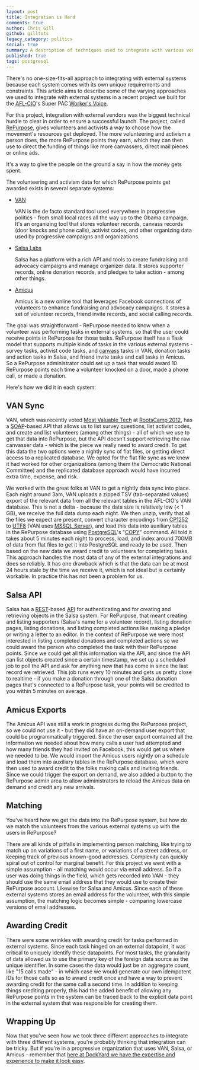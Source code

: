 ```yaml
---
layout: post
title: Integration is Hard
comments: true
author: Chris Gill
github: gilltots
legacy_category: politics
social: true
summary: A description of techniques used to integrate with various vendors on a recent DockYard project for the AFL-CIO's Super PAC Worker's Voice.
published: true
tags: postgresql
---
```


There's no one-size-fits-all approach to integrating with external
systems because each system comes with its own unique requirements and
constraints.  This article aims to describe some of the varying
approaches we used to integrate with external systems in a recent
project we built for the [AFL-CIO](http://www.aflcio.org)'s Super PAC
[Worker's Voice](http://www.workersvoice.org).

For this project, integration with external vendors was the biggest technical hurdle to clear in order to ensure a successful launch.  The project, called [RePurpose](http://repurpose.workersvoice.org/), gives volunteers and activists a way to choose how the movement's resources get deployed.  The more volunteering and activism a person does, the more RePurpose points they earn, which they can then use to direct the funding of things like more canvassers, direct mail pieces or online ads.  

It's a way to give the people on the ground a say in how the money gets spent.

The volunteering and activism data for which RePurpose points get awarded exists in several separate systems:

* [VAN](http://www.ngpvan.com)

    VAN is the de facto standard tool used everywhere in progressive politics - from small local races all the way up to the Obama campaign.  It's an organizing tool that stores volunteer records, canvass records (door knocks and phone calls), activist codes, and other organizing data used by progressive campaigns and organizations.

* [Salsa Labs](http://www.salsalabs.com)

    Salsa has a platform with a rich API and tools to create fundraising and advocacy campaigns and manage organizer data.  It stores supporter records, online donation records, and pledges to take action - among other things.

* [Amicus](http://amicushq.com/)

    Amicus is a new online tool that leverages Facebook connections of volunteers to enhance fundraising and advocacy campaigns.  It stores a set of volunteer records, friend invite records, and social calling records.

The goal was straightforward - RePurpose needed to know when a volunteer
was performing tasks in external systems, so that the user could receive
points in RePurpose for those tasks.  RePurpose itself has a Task model
that supports multiple kinds of tasks in the various external systems -
survey tasks, activist code tasks, and
[canvass](http://en.wikipedia.org/wiki/Canvassing) tasks in VAN, donation tasks and action tasks in Salsa, and friend invite tasks and call tasks in Amicus.  So a RePurpose administrator could set up a task that would award 10 RePurpose points each time a volunteer knocked on a door, made a phone call, or made a donation.

Here's how we did it in each system:

## VAN Sync ##

VAN, which was recently voted [Most Valuable
Tech](http://rootscamp.neworganizing.com/awards/2012/) at [RootsCamp
2012](http://rootscamp.neworganizing.com/), has a
[SOAP](http://en.wikipedia.org/wiki/SOAP)-based API that allows us to list survey questions, list activist codes, and create and list volunteers (among other things) - all of which we use to get that data into RePurpose, but the API doesn't support retrieving the raw canvasser data - which is the piece we really need to award credit.  To get this data the two options were a nightly sync of flat files, or getting direct access to a replicated database.  We opted for the flat file sync as we knew it had worked for other organizations (among them the Democratic National Committee) and the replicated database approach would have incurred extra time, expense, and risk.

We worked with the great folks at VAN to get a nightly data sync into
place.  Each night around 3am, VAN uploads a zipped TSV (tab-separated
values) export of the relevant data from all the relevant tables in the
AFL-CIO's VAN database.  This is not a delta - because the data size is
relatively low (< 1 GB), we receive the full data dump each night.  We
then unzip, verify that all the files we expect are present, convert
character encodings from
[CP1252](http://en.wikipedia.org/wiki/Windows-1252) to
[UTF8](http://en.wikipedia.org/wiki/UTF-8) (VAN uses [MSSQL
Server](http://en.wikipedia.org/wiki/Microsoft_SQL_Server)), and load
this data into auxiliary tables in the RePurpose database using
[PostgreSQL](http://www.postgresql.org)'s
"[COPY](http://www.postgresql.org/docs/9.2/static/sql-copy.html)" command.  All told it takes about 5 minutes each night to process, load, and index around 700MB of data from flat files to get it into PostgreSQL and ready to be used.  Then based on the new data we award credit to volunteers for completing tasks.  This approach handles the most data of any of the external integrations and does so reliably.  It has one drawback which is that the data can be at most 24 hours stale by the time we receive it, which is not ideal but is certainly workable.  In practice this has not been a problem for us.

## Salsa API ##

Salsa has a
[REST](http://en.wikipedia.org/wiki/Representational_state_transfer)-based
[API](http://en.wikipedia.org/wiki/Application_programming_interface) for authenticating and for creating and retrieving objects in the Salsa system.  For RePurpose, that meant creating and listing supporters (Salsa's name for a volunteer record), listing donation pages, listing donations, and listing completed actions like making a pledge or writing a letter to an editor.  In the context of RePurpose we were most interested in listing completed donations and completed actions so we could award the person who completed the task with their RePurpose points.  Since we could get all this information via the API, and since the API can list objects created since a certain timestamp, we set up a scheduled job to poll the API and ask for anything new that has come in since the last record we retrieved.  This job runs every 10 minutes and gets us pretty close to realtime - if you make a donation through one of the Salsa donation pages that's connected to a RePurpose task, your points will be credited to you within 5 minutes on average.

## Amicus Exports ##

The Amicus API was still a work in progress during the RePurpose project, so we could not use it - but they did have an on-demand user export that could be programmatically triggered.  Since the user export contained all the information we needed about how many calls a user had attempted and how many friends they had invited on Facebook, this would get us where we needed to be.  We would import the Amicus users nightly on a schedule and load them into auxiliary tables in the RePurpose database, which were then used to award credit to the folks making calls and inviting friends.  Since we could trigger the export on demand, we also added a button to the RePurpose admin area to allow administrators to reload the Amicus data on demand and credit any new arrivals.

## Matching ##

You've heard how we get the data into the RePurpose system, but how do we match the volunteers from the various external systems up with the users in RePurpose?  

There are all kinds of pitfalls in implementing person matching, like trying to match up on variations of a first name, or variations of a street address, or keeping track of previous known-good addresses.  Complexity can quickly spiral out of control for marginal benefit.  For this project we went with a simple assumption - all matching would occur via email address.  So if a user was doing things in the field, which gets recorded into VAN - they should use the same email address that they would use to create their RePurpose account.  Likewise for Salsa and Amicus.  Since each of these external systems stores an email address for the volunteer, with this simple assumption, the matching logic becomes simple - comparing lowercase versions of email addresses.

## Awarding Credit ##

There were some wrinkles with awarding credit for tasks performed in external systems.  Since each task hinged on an external datapoint, it was critical to uniquely identify these datapoints.  For most tasks, the granularity of data allowed us to use the primary key of the foreign data source as the unique identifier.  In some cases the data would just be an aggregate count, like "15 calls made" - in which case we would generate our own idempotent IDs for those calls so as to award credit once and have a way to prevent awarding credit for the same call a second time.  In addition to keeping things crediting properly, this had the added benefit of allowing any RePurpose points in the system can be traced back to the explicit data point in the external system that was responsible for creating them.

## Wrapping Up ##

Now that you've seen how we took three different approaches to integrate
with three different systems, you're probably thinking that integration
can be tricky.  But if you're in a progressive organization that uses
VAN, Salsa, or Amicus - remember that [here at DockYard we have the
expertise and experience to make it look
easy](http://dockyard.com/contact).
